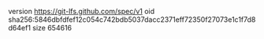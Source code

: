 version https://git-lfs.github.com/spec/v1
oid sha256:5846dbfdfef12c054c742bdb5037dacc2371eff72350f27073e1c1f7d8d64ef1
size 654616
